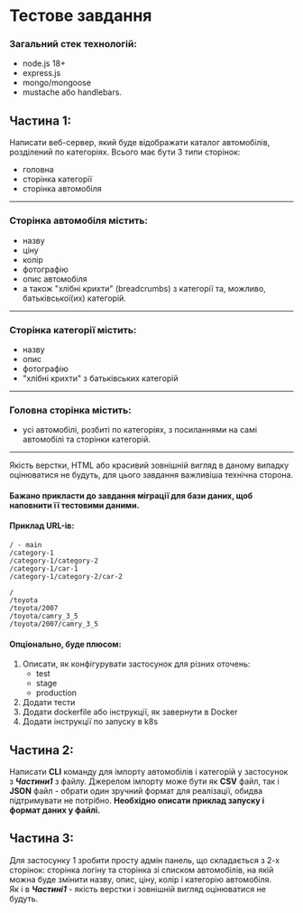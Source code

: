 # Тестове завдання 

### Загальний стек технологій: 
- node.js 18+
- express.js
- mongo/mongoose
- mustache або handlebars.

## Частина 1:
Написати веб-сервер, який буде відображати каталог автомобілів, розділений по категоріях. Всього має бути 3 типи сторінок:
- головна
- сторінка категорії
- сторінка автомобіля
---
### Сторінка автомобіля містить:
 - назву
 - ціну
 - колір
 - фотографію
 - опис автомобіля
 - a також "хлібні крихти" (breadcrumbs) з категорії та, можливо, батьківської(их) категорій.  
---
### Сторінка категорії містить:
 - назву
 - опис
 - фотографію
 - "хлібні крихти" з батьківських категорій
---
### Головна сторінка містить:
 - усі автомобілі, розбиті по категоріях, з посиланнями на самі автомобілі та сторінки категорій.  
---
Якість верстки, HTML або красивий зовнішній вигляд в даному випадку оцінюватися не будуть, для цього завдання важливіша технічна сторона.  

#### Бажано прикласти до завдання міграції для бази даних, щоб наповнити її тестовими даними.

#### Приклад URL-ів:
```
/ - main  
/category-1  
/category-1/category-2  
/category-1/car-1  
/category-1/category-2/car-2  
```
```
/
/toyota
/toyota/2007
/toyota/camry_3_5
/toyota/2007/camry_3_5
```
#### Опціонально, буде плюсом:
1. Описати, як конфігурувати застосунок для різних оточень: 
    - test 
    - stage
    - production
2. Додати тести
3. Додати dockerfile або інструкції, як завернути в Docker
4. Додати інструкції по запуску в k8s

## Частина 2:
Написати **CLI** команду для імпорту автомобілів і категорій у застосунок з ***Частини1*** з файлу. Джерелом імпорту може бути як **CSV** файл, так і **JSON** файл - обрати один зручний формат для реалізації, обидва підтримувати не потрібно. **Необхідно описати приклад запуску і формат даних у файлі.**

## Частина 3:
Для застосунку 1 зробити просту адмін панель, що складається з 2-х сторінок: 
сторінка логіну та сторінка зі списком автомобілів, на якій можна буде змінити назву, опис, ціну, колір і категорію автомобіля.  
Як і в ***Частині1*** - якість верстки і зовнішній вигляд оцінюватися не будуть.

